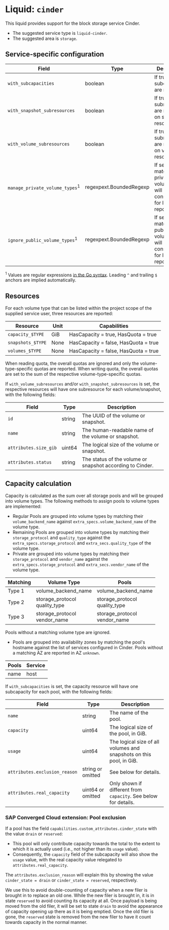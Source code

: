 <!--
SPDX-FileCopyrightText: 2025 SAP SE or an SAP affiliate company

SPDX-License-Identifier: Apache-2.0
-->

# Liquid: `cinder`

This liquid provides support for the block storage service Cinder.

- The suggested service type is `liquid-cinder`.
- The suggested area is `storage`.

## Service-specific configuration

| Field                                     | Type                    | Description                                                                     |
| ----------------------------------------- | ----------------------- | ------------------------------------------------------------------------------- |
| `with_subcapacities`                      | boolean                 | If true, subcapacities are reported.                                            |
| `with_snapshot_subresources`              | boolean                 | If true, subresources are reported on snapshots resources.                      |
| `with_volume_subresources`                | boolean                 | If true, subresources are reported on volumes resources.                        |
| `manage_private_volume_types`<sup>1</sup> | regexpext.BoundedRegexp | If set, matching private volume types will be considered for liquid reports.    |
| `ignore_public_volume_types`<sup>1</sup>  | regexpext.BoundedRegexp | If set, matching public volume types will not be considered for liquid reports. |

<sup>1</sup> Values are regular expressions [in the Go syntax](https://pkg.go.dev/regexp/syntax). Leading `^` and trailing `$` anchors are implied automatically.

## Resources

For each volume type that can be listed within the project scope of the supplied service user, three resources are reported:

| Resource          | Unit | Capabilities                         |
| ----------------- | ---- | ------------------------------------ |
| `capacity_$TYPE`  | GiB  | HasCapacity = true, HasQuota = true  |
| `snapshots_$TYPE` | None | HasCapacity = false, HasQuota = true |
| `volumes_$TYPE`   | None | HasCapacity = false, HasQuota = true |

When reading quota, the overall quotas are ignored and only the volume-type-specific quotas are reported.
When writing quota, the overall quotas are set to the sum of the respective volume-type-specific quotas.

If `with_volume_subresources` and/or `with_snapshot_subresources` is set, the respective resources will have one subresource for each volume/snapshot, with the following fields:

| Field                 | Type   | Description                                               |
| --------------------- | ------ | --------------------------------------------------------- |
| `id`                  | string | The UUID of the volume or snapshot.                       |
| `name`                | string | The human-readable name of the volume or snapshot.        |
| `attributes.size_gib` | uint64 | The logical size of the volume or snapshot.               |
| `attributes.status`   | string | The status of the volume or snapshot according to Cinder. |

## Capacity calculation

Capacity is calculated as the sum over all storage pools and will be grouped into volume types.
The following methods to assign pools to volume types are implemented:

- Regular Pools are grouped into volume types by matching their `volume_backend_name` against `extra_specs.volume_backend_name` of the volume type.
- Remaining Pools are grouped into volume types by matching their `storage_protocol` and `quality_type` against the `extra_specs.storage_protocol` and
  `extra_secs.quality_type` of the volume type.
- Private are grouped into volume types by matching their `storage_protocol` and `vendor_name` against the `extra_specs.storage_protocol` and
  `extra_secs.vendor_name` of the volume type.

| Matching | Volume Type                      | Pools                            |
| -------- | -------------------------------- | -------------------------------- |
| Type 1   | volume_backend_name              | volume_backend_name              |
| Type 2   | storage_protocol<br>quality_type | storage_protocol<br>quality_type |
| Type 3   | storage_protocol<br>vendor_name  | storage_protocol<br>vendor_name  |

Pools without a matching volume type are ignored.

- Pools are grouped into availability zones by matching the pool's hostname against the list of services configured in Cinder.
  Pools without a matching AZ are reported in AZ `unknown`.

| Pools | Service |
| ----- | ------- |
| name  | host    |

If `with_subcapacities` is set, the capacity resource will have one subcapacity for each pool, with the following fields:

| Field                         | Type              | Description                                                         |
| ----------------------------- | ----------------- | ------------------------------------------------------------------- |
| `name`                        | string            | The name of the pool.                                               |
| `capacity`                    | uint64            | The logical size of the pool, in GiB.                               |
| `usage`                       | uint64            | The logical size of all volumes and snapshots on this pool, in GiB. |
| `attributes.exclusion_reason` | string or omitted | See below for details.                                              |
| `attributes.real_capacity`    | uint64 or omitted | Only shown if different from `capacity`. See below for details.     |

### SAP Converged Cloud extension: Pool exclusion

If a pool has the field `capabilities.custom_attributes.cinder_state` with the value `drain` or `reserved`:

- This pool will only contribute capacity towards the total to the extent to which it is actually used (i.e., not higher than its `usage` value).
- Consequently, the `capacity` field of the subcapacity will also show the `usage` value, with the real capacity value relegated to `attributes.real_capacity`.

The `attributes.exclusion_reason` will explain this by showing the value `cinder_state = drain` or `cinder_state = reserved`, respectively.

We use this to avoid double-counting of capacity when a new filer is brought in to replace an old one.
While the new filer is brought in, it is in state `reserved` to avoid counting its capacity at all.
Once payload is being moved from the old filer, it will be set to state `drain` to avoid the appearance of capacity opening up there as it is being emptied.
Once the old filer is gone, the `reserved` state is removed from the new filer to have it count towards capacity in the normal manner.
